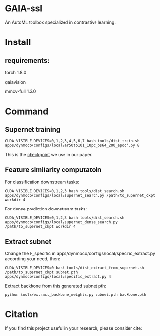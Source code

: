 # GAIA-ssl
An AutoML toolbox specialized in contrastive learning. 
# Install

  ## requirements:
  torch 1.8.0
  
  gaiavision
  
  mmcv-full 1.3.0

# Command
  ## Supernet training
  ```shell
  CUDA_VISIBLE_DEVICES=0,1,2,3,4,5,6,7 bash tools/dist_train.sh apps/dynmoco/configs/local/ar50to101_10pc_bs64_200_epoch.py 8
  ```
  This is the [checkpoint](https://drive.google.com/file/d/1NqIfts8vvfGGMwhIveJkyZWSMjJjJTBP/view?usp=sharing) we use in our paper.

  ## Feature similarity computatoin
  For classification downstream tasks:
  ```shell
  CUDA_VISIBLE_DEVICES=0,1,2,3 bash tools/dist_search.sh apps/dynmoco/configs/local/supernet_search.py /path/to_supernet_ckpt workdir 4
  ```
  For dense prediction downstream tasks:
  ```shell
  CUDA_VISIBLE_DEVICES=0,1,2,3 bash tools/dist_search.sh apps/dynmoco/configs/local/supernet_dense_search.py /path/to_supernet_ckpt workdir 4
  ```

  ## Extract subnet
  Change the R_specific in apps/dynmoco/configs/local/specific_extract.py according your need, then:
  ```shell
  CUDA_VISIBLE_DEVICES=0 bash tools/dist_extract_from_supernet.sh /path/to_supernet_ckpt subnet.pth apps/dynmoco/configs/local/specific_extract.py 4
  ```
  Extract backbone from this generated subnet pth:
  ```shell
  python tools/extract_backbone_weights.py subnet.pth backbone.pth
  ```

# Citation

If you find this project useful in your research, please consider cite:

